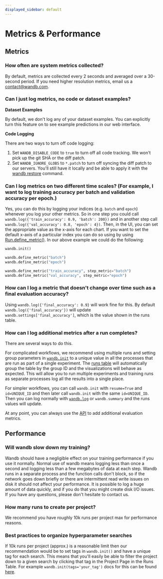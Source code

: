 ```yaml
---
displayed_sidebar: default
---
```


# Metrics & Performance

## Metrics

### How often are system metrics collected?

By default, metrics are collected every 2 seconds and averaged over a 30-second period. If you need higher resolution metrics, email us a [contact@wandb.com](mailto:contact@wandb.com).

### Can I just log metrics, no code or dataset examples?

**Dataset Examples**

By default, we don't log any of your dataset examples. You can explicitly turn this feature on to see example predictions in our web interface.

**Code Logging**

There are two ways to turn off code logging:

1. Set `WANDB_DISABLE_CODE` to `true` to turn off all code tracking. We won't pick up the git SHA or the diff patch.
2. Set `WANDB_IGNORE_GLOBS` to `*.patch` to turn off syncing the diff patch to our servers. You'll still have it locally and be able to apply it with the [wandb restore](../track/save-restore.md) command.

### Can I log metrics on two different time scales? (For example, I want to log training accuracy per batch and validation accuracy per epoch.)

Yes, you can do this by logging your indices (e.g. `batch` and `epoch`) whenever you log your other metrics. So in one step you could call `wandb.log({'train_accuracy': 0.9, 'batch': 200})` and in another step call `wandb.log({'val_accuracy': 0.8, 'epoch': 4})`. Then, in the UI, you can set the appropriate value as the x-axis for each chart. If you want to set the default x-axis of a particular index you can do so using by using [Run.define\_metric()](https://docs.wandb.ai/ref/python/run#define\_metric). In our above example we could do the following:

```python
wandb.init()

wandb.define_metric("batch")
wandb.define_metric("epoch")

wandb.define_metric("train_accuracy", step_metric="batch")
wandb.define_metric("val_accuracy", step_metric="epoch")
```

### How can I log a metric that doesn't change over time such as a final evaluation accuracy?

Using `wandb.log({'final_accuracy': 0.9}` will work fine for this. By default `wandb.log({'final_accuracy'})` will update `wandb.settings['final_accuracy']`, which is the value shown in the runs table.

### How can I log additional metrics after a run completes?

There are several ways to do this.

For complicated workflows, we recommend using multiple runs and setting group parameters in [`wandb.init`](../track/launch.md) to a unique value in all the processes that are run as part of a single experiment. The [runs table](../app/pages/run-page.md) will automatically group the table by the group ID and the visualizations will behave as expected. This will allow you to run multiple experiments and training runs as separate processes log all the results into a single place.

For simpler workflows, you can call `wandb.init` with `resume=True` and `id=UNIQUE_ID` and then later call `wandb.init` with the same `id=UNIQUE_ID`. Then you can log normally with [`wandb.log`](../track/log/intro.md) or `wandb.summary` and the runs values will update.

At any point, you can always use the [API](https://docs.wandb.ai/library/public-api-guide#update-metrics-for-a-run-after-the-run-has-finished) to add additional evaluation metrics.

## Performance

### Will wandb slow down my training?

Wandb should have a negligible effect on your training performance if you use it normally. Normal use of wandb means logging less than once a second and logging less than a few megabytes of data at each step. Wandb runs in a separate process and the function calls don't block, so if the network goes down briefly or there are intermittent read write issues on disk it should not affect your performance. It is possible to log a huge amount of data quickly, and if you do that you might create disk I/O issues. If you have any questions, please don't hesitate to contact us.

### How many runs to create per project?

We recommend you have roughly 10k runs per project max for performance reasons.

### Best practices to organize hyperparameter searches

If 10k runs per project (approx.) is a reasonable limit then our recommendation would be to set tags in `wandb.init()` and have a unique tag for each search. This means that you'll easily be able to filter the project down to a given search by clicking that tag in the Project Page in the Runs Table. For example `wandb.init(tags='your_tag')`  docs for this can be found [here](../../ref/python/init.md).
